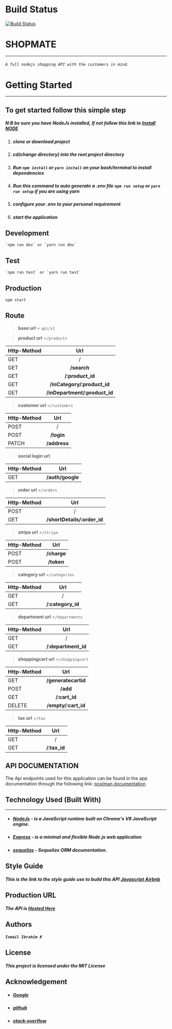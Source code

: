 


#               Build Status
[![Build Status](https://travis-ci.com/koiic/Shopmate-Turing.svg?token=Q32jG2NqTmqEXpyGpEP1&branch=master)](https://travis-ci.com/koiic/Shopmate-Turing)

#                   SHOPMATE
---
###### `A full nodejs shopping API with the customers in mind.`

 #                  Getting Started
 ***


##           To get started follow this simple step

##### N:B be sure you have NodeJs installed, If not  follow this link to [Install NODE](https://nodejs.org/en/download/)

1. ##### clone or download project
2. ##### cd(change directory) into the root project directory
3. ##### Run `npm install` or `yarn install` on your bash/terminal to install dependencies
4. ##### Run this command to auto generate a .env file  `npm run setup` or `yarn run setup` if you are using yarn
5. ##### configure your .env to your personal requirement
6. ##### start the application

##       Development

```
`npm run dev` or `yarn run dev`
```
##        Test
```
`npm run test` or `yarn run test`
```

##        Production
```
npm start
```
##         Route
>**base url** = `api/v1`


>**product url** =`/products`

| Http-Method   | Url           |
| ------------- |:-----------------:|
| GET           |     /             |
| GET           |   **/search**     |
| GET           | **/:product_id**  |
| GET           | **/inCategory/:product_id**|
| GET           | **/inDepartment/:product_id**|


>**customer url** =`/customers`

| Http-Method   | Url           |
| ------------- |:-----------------:|
| POST          |    /              |
| POST          |   **/login**      |
| PATCH         |   **/address**    |

>**social login url**

| Http-Method   | Url           |
| ------------- |:-----------------:|
| GET           |   **/auth/google**|


>**order url** =`/orders`

| Http-Method   | Url               |
| ------------- |:-----------------:|
| POST          |    /              |
| GET           |   **/shortDetails/:order_id** |


>**stripe url** =`/stripe`

| Http-Method   | Url           |
| ------------- |:-----------------:|
| POST          |    **/charge**      |
| POST          |   **/token**        |


>**category url** =`/categories`

| Http-Method   | Url           |
| ------------- |:-----------------:|
| GET           |    /              |
| GET           |   **/:category_id** |

>**department url** =`/departments`

| Http-Method   | Url           |
| ------------- |:-----------------:|
| GET           |    /              |
| GET           |   **/:department_id** |

>**shoppingcart url** =`/shoppingcart`

| Http-Method   | Url           |
| ------------- |:-----------------:|
| GET           |    **/generatecartid** |
| POST          |   **/add**        |
| GET           |   **/:cart_id**    |
| DELETE        |   **/empty/:cart_id**|

>**tax url** =`/tax`

| Http-Method   | Url           |
| ------------- |:-----------------:|
| GET           |    /              |
| GET           |   **/:tax_id**    |


##   API DOCUMENTATION

The Api endpoints used for this application can be found in the app documentation through the following link: [postman documentation](https://documenter.getpostman.com/view/2451357/S1LyT7Qw)



##          Technology Used (Built With)
___
* ##### [NodeJs](https://nodejs.org/en/download/)  - is a JavaScript runtime built on Chrome's V8 JavaScript engine.
* ##### [Express](https://expressjs.com/) - is a minimal and flexible Node.js web application
* ##### [sequelize](http://docs.sequelizejs.com/) -  Sequelize ORM documentation.



##              Style Guide
 ##### This is the link to the style guide use to build this API [Javascript Airbnb](https://github.com/airbnb/javascript)


##              Production URL

##### The API is [Hosted Here](https://shopmate-turing-api.herokuapp.com/)

##  Authors
##### `Ismail Ibrahim K`

##  License
##### This project is licensed under the MIT License

## Acknowledgement
* ##### [Google](https://github.com/airbnb/javascript)
* ##### [github](https://guides.github.com/features/mastering-markdown/)
* ##### [stack-overflow](https://stackoverflow.com/)



